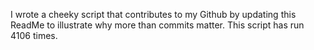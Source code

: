 I wrote a cheeky script that contributes to my Github by updating this ReadMe to illustrate why more than commits matter. This script has run 4106 times.